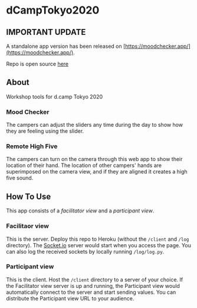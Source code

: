 # dCampTokyo2020

## IMPORTANT UPDATE

A standalone app version has been released on [https://moodchecker.app/](https://moodchecker.app/).

Repo is open source [here](https://github.com/ideo/mood-checker)

## About

Workshop tools for d.camp Tokyo 2020

### Mood Checker

The campers can adjust the sliders any time during the day to show how they are feeling using the slider.

### Remote High Five

The campers can turn on the camera through this web app to show their location of their hand.
The location of other campers' hands are superimposed on the camera view, and if they are
aligned it creates a high five sound.

## How To Use

This app consists of a _facilitator view_ and a _participant view_.

### Facilitaor view

This is the server. Deploy this repo to Heroku (without the `/client` and `/log` directory). The [Socket.io](https://socket.io/) server would start when you access the page. You can also log the received sockets by locally running `/log/log.py`.

### Participant view

This is the client. Host the `/client` directory to a server of your choice. If the Facilitator view server is up and running, the Participant view would automatically connect to the server and start sending values. You can distribute the Participant view URL to your audience.
